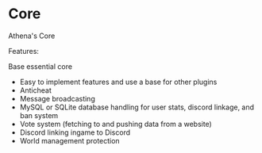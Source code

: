 # Core
Athena's Core

Features:

Base essential core 
- Easy to implement features and use a base for other
  plugins 
- Anticheat
- Message broadcasting
- MySQL or SQLite database handling for user stats, 
  discord linkage, and ban system
- Vote system (fetching to and pushing data from a website)
- Discord linking ingame to Discord
- World management protection
